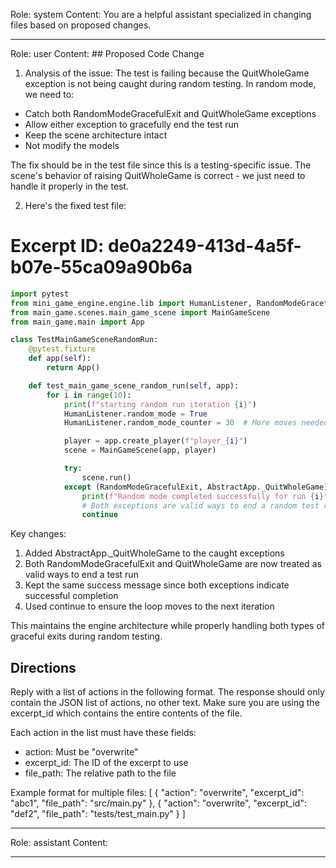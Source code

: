 Role: system
Content: You are a helpful assistant specialized in changing files based on proposed changes.
__________________
Role: user
Content: ## Proposed Code Change
1. Analysis of the issue:
The test is failing because the QuitWholeGame exception is not being caught during random testing. In random mode, we need to:
- Catch both RandomModeGracefulExit and QuitWholeGame exceptions
- Allow either exception to gracefully end the test run
- Keep the scene architecture intact
- Not modify the models

The fix should be in the test file since this is a testing-specific issue. The scene's behavior of raising QuitWholeGame is correct - we just need to handle it properly in the test.

2. Here's the fixed test file:

# Excerpt ID: de0a2249-413d-4a5f-b07e-55ca09a90b6a
```python main_game/tests/test_main_game_scene.py
import pytest
from mini_game_engine.engine.lib import HumanListener, RandomModeGracefulExit, AbstractApp
from main_game.scenes.main_game_scene import MainGameScene
from main_game.main import App

class TestMainGameSceneRandomRun:
    @pytest.fixture
    def app(self):
        return App()

    def test_main_game_scene_random_run(self, app):
        for i in range(10):
            print(f"starting random run iteration {i}")
            HumanListener.random_mode = True
            HumanListener.random_mode_counter = 30  # More moves needed for complex battle scene

            player = app.create_player(f"player_{i}")
            scene = MainGameScene(app, player)

            try:
                scene.run()
            except (RandomModeGracefulExit, AbstractApp._QuitWholeGame) as e:
                print(f"Random mode completed successfully for run {i}")
                # Both exceptions are valid ways to end a random test run
                continue
```

Key changes:
1. Added AbstractApp._QuitWholeGame to the caught exceptions
2. Both RandomModeGracefulExit and QuitWholeGame are now treated as valid ways to end a test run
3. Kept the same success message since both exceptions indicate successful completion
4. Used continue to ensure the loop moves to the next iteration

This maintains the engine architecture while properly handling both types of graceful exits during random testing.

## Directions
Reply with a list of actions in the following format. The response should only contain the JSON list of actions, no other text.
Make sure you are using the excerpt_id which contains the entire contents of the file.

Each action in the list must have these fields:
- action: Must be "overwrite"
- excerpt_id: The ID of the excerpt to use
- file_path: The relative path to the file

Example format for multiple files:
[
    {
        "action": "overwrite",
        "excerpt_id": "abc1",
        "file_path": "src/main.py"
    },
    {
        "action": "overwrite",
        "excerpt_id": "def2",
        "file_path": "tests/test_main.py"
    }
]
__________________
Role: assistant
Content: 
__________________

